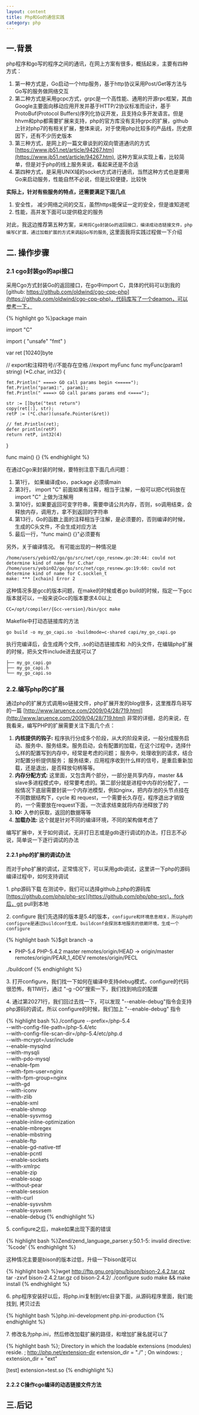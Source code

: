 ```yaml
---
layout: content
title: Php和Go的通信实践
category: php
---
```



## 一.背景

php程序和go写的程序之间的通讯，在网上方案有很多，概括起来，主要有四种方式：

1. 第一种方式是，Go启动一个http服务，基于http协议采用Post/Get等方法与Go写的服务做网络交互
2. 第二种方式是采用gcpc方式，grpc是一个高性能、通用的开源rpc框架，其由Google主要面向移动应用开发并基于HTTP/2协议标准而设计，基于ProtoBuf(Protocol Buffers)序列化协议开发，且支持众多开发语言。但是hhvm和php都需要扩展来支持，php的官方库没有支持grpc的扩展，github上针对php7的有相关扩展，整体来说，对于使用php比较多的产品线，历史原因下，还有不少历史版本
3. 第三种方式，是网上的一篇文章谈到的双向管道通讯的方式 [https://www.jb51.net/article/94267.htm](https://www.jb51.net/article/94267.htm), 这种方案从实现上看，比较简单，但是对于php的线上服务来说，看起来还是不合适
4. 第四种方式，是采用UNIX域的socket方式进行通讯，当然这种方式也是要用Go来启动服务，性能自然不必说，但是比较便捷，比较快

**实际上，针对有些服务的特点，还需要满足下面几点**
1. 安全性， 减少网络之间的交互，虽然https能保证一定的安全，但是谁知道呢
2. 性能，高并发下面可以提供稳定的服务

对此，我这边推荐第五种方案，`采用将Cgo封装Go的返回接口，编译成动态链接文件，php编写C扩展，通过加载扩展的方式来调起Go写的服务`, 这里面我将实践过程做一下介绍

	
## 二. 操作步骤

### 2.1 cgo封装go的api接口

采用Cgo方式封装Go的返回接口，在go中import C，具体的代码可以到我的[github: https://github.com/oldwind/cgo-cpp-php](https://github.com/oldwind/cgo-cpp-php)，代码库写了一个deamon，可以参考一下，


{% highlight go %}package main

import "C" 
 
import (
	"unsafe"
	"fmt"
)
 
var ret [10240]byte
 
 
// export和注释符号//不能存在空格
//export myFunc
func myFunc(param1 string) (*C.char, int32) {
 
	fmt.Println(" ====> GO call params begin <=====");
	fmt.Println("param1:", param1);
	fmt.Println(" ====> GO call params params end <====");
 
	str := []byte("test return")
	copy(ret[:], str);
	retP := (*C.char)(unsafe.Pointer(&ret))
 
	// fmt.Println(ret);
	defer println(retP)
	return retP, int32(4)
}
 

func main() {}
{% endhighlight %}


在通过Cgo来封装的时候，要特别注意下面几点问题：
1. 第1行， 如果编译成so，package 必须填main
2. 第3行， import "C" 前面如果有注释，相当于注解，一般可以把C代码放在 import "C" 上做为注解用
3. 第10行，如果要返回可变字符串，需要申请公共内存，否则，so调用结束，会释放内存，调用方，拿不到返回的字符串
4. 第13行，Go的函数上面的注释相当于注解，是必须要的，否则编译的时候，生成的C头文件，不会生成对应方法
5. 最后一行，"func main() {}"必须要有

另外，关于编译情况。 有可能出现的一种情况是

	/home/users/yebin02/go/go/src/net/cgo_resnew.go:20:44: could not determine kind of name for C.char
	/home/users/yebin02/go/go/src/net/cgo_resnew.go:19:60: could not determine kind of name for C.socklen_t
	make: *** [xchain] Error 2

这种情况多是gcc的版本问题，在make的时候或者go build的时候，指定一下gcc版本就可以，一般来说Gcc的版本要求4.0以上

	CC=/opt/compiler/{Gcc-version}/bin/gcc make

Makefile中打动态链接库的方法
	
	go build -o my_go_capi.so -buildmode=c-shared capi/my_go_capi.go

执行完编译后，会生成两个文件, .so的动态链接库和 .h的头文件，在编辑php扩展的时候，把头文件include进去就可以了
	
	├── my_go_capi.go
	├── my_go_capi.h
	└── my_go_capi.so

### 2.2.编写php的C扩展

通过php的扩展方式调用so链接文件，php扩展开发的blog很多，这里推荐鸟哥写的一篇 [http://www.laruence.com/2009/04/28/719.html](http://www.laruence.com/2009/04/28/719.html) 非常的详细，总的来说，在我看来，编写PHP的扩展需要关注下面几个点：
1. **内核提供的钩子:** 程序执行分成多个阶段，从大的阶段来说，一般分成服务启动、服务中、服务结束。服务启动，会有配置的加载，在这个过程中，选择什么样的配置写到内存中，经常是考虑的问题； 服务中，处理收到的请求，结合对配置分析提供服务； 服务结束，应用程序收到什么样的信号，是重启重新加载，还是退出，是否释放句柄等等。
2. **内存分配方式:** 这里面，又包含两个部分，一部分是共享内存，master && slave多进程模式中，经常要考虑的。第二部分就是进程中内存的分配了，一般情况下底层需要封装一个内存池模型，例如nginx，把内存池的头节点挂在不同数据结构下，cycle 和 request，一个需要长久存在，程序退出才销毁的，一个需要放在request下面，一次请求结束就将内存池释放了的
3. **IO:** 入参的获取，返回的数据等等
4. **加载办法:** 这个就是针对不同的编译环境，不同的架构做考虑了

编写扩展中，关于如何调试，无非打日志或是gdb逐行调试的办法，打日志不必说，简单说一下逐行调试的办法

#### 2.2.1 php的扩展的调试办法

而对于php扩展的调试，正常情况下，可以采用gdb调试，这里讲一下php的源码编译过程中，如何支持调试

1\. php源码下载
在测试中，我们可以选择github上php的源码库 [https://github.com/php/php-src](https://github.com/php/php-src)，fork后，git pull到本地
	
2\. configure
我们先选择的版本是5.4的版本，`configure和环境息息相关，所以php的configure是通过buildconf生成，buildconf会探测本地服务的依赖环境，生成一个configure`

{% highlight bash %}$git branch -a
* PHP-5.4
PHP-5.4.2
master
remotes/origin/HEAD -> origin/master
remotes/origin/PEAR_1_4DEV
remotes/origin/PECL

./buildconf
{% endhighlight %} 

3\. 打开configure，我们找一下如何在编译中支持debug模式，configure的代码很恐怖，有11W行，通过 "-g -O0"搜索一下，我们找到响应的配置

4\. 通过第20271行，我们回过去找一下，可以发现 "--enable-debug"指令会支持php源码的调试，所以 configure的时候，我们加上 "--enable-debug" 指令

{% highlight bash %}./configure --prefix=/php-5.4 \
	--with-config-file-path=/php-5.4/etc \
	--with-config-file-scan-dir=/php-5.4/etc/php.d \
	--with-mcrypt=/usr/include \
	--enable-mysqlnd \
	--with-mysqli \
	--with-pdo-mysql \
	--enable-fpm \
	--with-fpm-user=nginx \
	--with-fpm-group=nginx \
	--with-gd \
	--with-iconv \
	--with-zlib \
	--enable-xml \
	--enable-shmop \
	--enable-sysvmsg \
	--enable-inline-optimization \
	--enable-mbregex \
	--enable-mbstring \
	--enable-ftp \
	--enable-gd-native-ttf \
	--enable-pcntl \
	--enable-sockets \
	--with-xmlrpc \
	--enable-zip \
	--enable-soap \
	--without-pear \
	--enable-session \
	--with-curl \
	--enable-sysvshm \
	--enable-sysvsem \
	--enable-debug
{% endhighlight %} 
		
		
5\. configure之后，make如果出现下面的错误

{% highlight bash %}Zend/zend_language_parser.y:50.1-5: invalid directive: `%code'
{% endhighlight %} 

这种情况主要是bison的版本过低，升级一下bison就可以

{% highlight bash %}wget http://ftp.gnu.org/gnu/bison/bison-2.4.2.tar.gz
tar -zxvf bison-2.4.2.tar.gz
cd bison-2.4.2/
./configure
sudo make && make install
{% endhighlight %} 

6\. php程序安装好以后，将php.ini复制到/etc目录下面，从源码程序里面，我们能找到, 拷贝过去 

{% highlight bash %}php.ini-development
php.ini-production
{% endhighlight %} 

7\. 修改名为php.ini，然后修改加载扩展的路径，和增加扩展名就可以了

{% highlight bash %}; Directory in which the loadable extensions (modules) reside.
; http://php.net/extension-dir
extension_dir = "./"
; On windows:
; extension_dir = "ext"
		
		
[test]
extension=test.so
{% endhighlight %} 


#### 2.2.2 C操作cgo编译的动态链接文件方法



## 三.后记
	

	
	
	 
